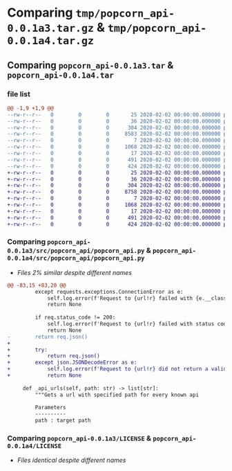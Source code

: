 # Comparing `tmp/popcorn_api-0.0.1a3.tar.gz` & `tmp/popcorn_api-0.0.1a4.tar.gz`

## Comparing `popcorn_api-0.0.1a3.tar` & `popcorn_api-0.0.1a4.tar`

### file list

```diff
@@ -1,9 +1,9 @@
--rw-r--r--   0        0        0       25 2020-02-02 00:00:00.000000 popcorn_api-0.0.1a3/src/.python-version
--rw-r--r--   0        0        0       36 2020-02-02 00:00:00.000000 popcorn_api-0.0.1a3/src/popcorn_api/__init__.py
--rw-r--r--   0        0        0      304 2020-02-02 00:00:00.000000 popcorn_api-0.0.1a3/src/popcorn_api/config.json
--rw-r--r--   0        0        0     8583 2020-02-02 00:00:00.000000 popcorn_api-0.0.1a3/src/popcorn_api/popcorn_api.py
--rw-r--r--   0        0        0        7 2020-02-02 00:00:00.000000 popcorn_api-0.0.1a3/.gitignore
--rw-r--r--   0        0        0     1068 2020-02-02 00:00:00.000000 popcorn_api-0.0.1a3/LICENSE
--rw-r--r--   0        0        0       17 2020-02-02 00:00:00.000000 popcorn_api-0.0.1a3/README.md
--rw-r--r--   0        0        0      491 2020-02-02 00:00:00.000000 popcorn_api-0.0.1a3/pyproject.toml
--rw-r--r--   0        0        0      424 2020-02-02 00:00:00.000000 popcorn_api-0.0.1a3/PKG-INFO
+-rw-r--r--   0        0        0       25 2020-02-02 00:00:00.000000 popcorn_api-0.0.1a4/src/.python-version
+-rw-r--r--   0        0        0       36 2020-02-02 00:00:00.000000 popcorn_api-0.0.1a4/src/popcorn_api/__init__.py
+-rw-r--r--   0        0        0      304 2020-02-02 00:00:00.000000 popcorn_api-0.0.1a4/src/popcorn_api/config.json
+-rw-r--r--   0        0        0     8758 2020-02-02 00:00:00.000000 popcorn_api-0.0.1a4/src/popcorn_api/popcorn_api.py
+-rw-r--r--   0        0        0        7 2020-02-02 00:00:00.000000 popcorn_api-0.0.1a4/.gitignore
+-rw-r--r--   0        0        0     1068 2020-02-02 00:00:00.000000 popcorn_api-0.0.1a4/LICENSE
+-rw-r--r--   0        0        0       17 2020-02-02 00:00:00.000000 popcorn_api-0.0.1a4/README.md
+-rw-r--r--   0        0        0      491 2020-02-02 00:00:00.000000 popcorn_api-0.0.1a4/pyproject.toml
+-rw-r--r--   0        0        0      424 2020-02-02 00:00:00.000000 popcorn_api-0.0.1a4/PKG-INFO
```

### Comparing `popcorn_api-0.0.1a3/src/popcorn_api/popcorn_api.py` & `popcorn_api-0.0.1a4/src/popcorn_api/popcorn_api.py`

 * *Files 2% similar despite different names*

```diff
@@ -83,15 +83,20 @@
         except requests.exceptions.ConnectionError as e:
             self.log.error(f'Request to {url!r} failed with {e.__class__.__name__!r}')
             return None
 
         if req.status_code != 200:
             self.log.error(f'Request to {url!r} failed with status code {req.status_code!r}')
             return None
-        return req.json()
+        
+        try:
+            return req.json()
+        except json.JSONDecodeError as e:
+            self.log.error(f'Request to {url!r} did not return a valid json file')
+            return None
 
     def _api_urls(self, path: str) -> list[str]:
         """Gets a url with specified path for every known api
 
         Parameters
         ----------
         path : target path
```

### Comparing `popcorn_api-0.0.1a3/LICENSE` & `popcorn_api-0.0.1a4/LICENSE`

 * *Files identical despite different names*

